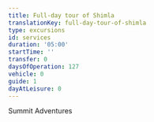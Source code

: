 ```yaml
---
title: Full-day tour of Shimla
translationKey: full-day-tour-of-shimla
type: excursions
id: services
duration: '05:00'
startTime: ''
transfer: 0
daysOfOperation: 127
vehicle: 0
guide: 1
dayAtLeisure: 0
---
```

Summit Adventures